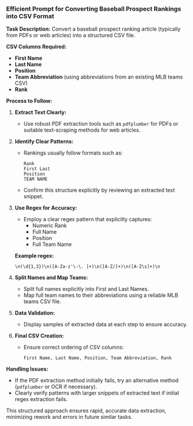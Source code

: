 ### Efficient Prompt for Converting Baseball Prospect Rankings into CSV Format

**Task Description:**
Convert a baseball prospect ranking article (typically from PDFs or web articles) into a structured CSV file.

**CSV Columns Required:**
- **First Name**
- **Last Name**
- **Position**
- **Team Abbreviation** (using abbreviations from an existing MLB teams CSV)
- **Rank**

**Process to Follow:**

1. **Extract Text Clearly:**
   - Use robust PDF extraction tools such as `pdfplumber` for PDFs or suitable text-scraping methods for web articles.

2. **Identify Clear Patterns:**
   - Rankings usually follow formats such as:
     ```
     Rank
     First Last
     Position
     TEAM NAME
     ```
   - Confirm this structure explicitly by reviewing an extracted text snippet.

3. **Use Regex for Accuracy:**
   - Employ a clear regex pattern that explicitly captures:
     - Numeric Rank
     - Full Name
     - Position
     - Full Team Name
   
   **Example regex:**
   ```regex
   \n(\d{1,3})\n([A-Za-z'\-\. ]+)\n([A-Z/]+)\n([A-Z\s]+)\n
   ```

4. **Split Names and Map Teams:**
   - Split full names explicitly into First and Last Names.
   - Map full team names to their abbreviations using a reliable MLB teams CSV file.

5. **Data Validation:**
   - Display samples of extracted data at each step to ensure accuracy.

6. **Final CSV Creation:**
   - Ensure correct ordering of CSV columns:
     ```
     First Name, Last Name, Position, Team Abbreviation, Rank
     ```

**Handling Issues:**
- If the PDF extraction method initially fails, try an alternative method (`pdfplumber` or OCR if necessary).
- Clearly verify patterns with larger snippets of extracted text if initial regex extraction fails.

This structured approach ensures rapid, accurate data extraction, minimizing rework and errors in future similar tasks.
